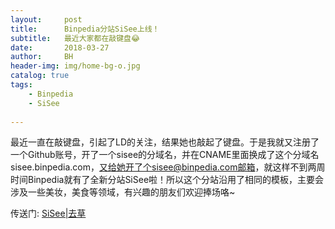 ```yaml
---
layout:     post
title:      Binpedia分站SiSee上线！
subtitle:   最近大家都在敲键盘😂
date:       2018-03-27
author:     BH
header-img: img/home-bg-o.jpg
catalog: true
tags:
    - Binpedia
    - SiSee
    
---
```


最近一直在敲键盘，引起了LD的关注，结果她也敲起了键盘。于是我就又注册了一个Github账号，开了一个sisee的分域名，并在CNAME里面换成了这个分域名sisee.binpedia.com，又给她开了个sisee@binpedia.com邮箱，就这样不到两周时间Binpedia就有了全新分站SiSee啦！所以这个分站沿用了相同的模板，主要会涉及一些美妆，美食等领域，有兴趣的朋友们欢迎捧场咯~

传送门: [SiSee|去草](https://sisee.binpedia.com)
